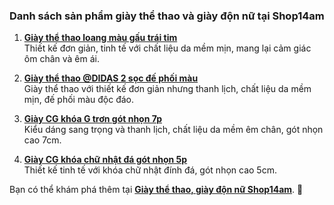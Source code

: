 ### Danh sách sản phẩm giày thể thao và giày độn nữ tại Shop14am

1. **[Giày thể thao loang màu gấu trái tim](https://shop14am.com/san-pham/giay-the-thao-loang-mau-gau-trai-tim/)**  
   Thiết kế đơn giản, tinh tế với chất liệu da mềm mịn, mang lại cảm giác ôm chân và êm ái.

2. **[Giày thể thao @DIDAS 2 sọc đế phối màu](https://shop14am.com/san-pham/giay-the-thao-didas-2-soc-de-phoi-mau/)**  
   Giày thể thao với thiết kế đơn giản nhưng thanh lịch, chất liệu da mềm mịn, đế phối màu độc đáo.

3. **[Giày CG khóa G trơn gót nhọn 7p](https://shop14am.com/san-pham/giay-cg-khoa-g-tron-got-nhon-7p/)**  
   Kiểu dáng sang trọng và thanh lịch, chất liệu da mềm êm chân, gót nhọn cao 7cm.

4. **[Giày CG khóa chữ nhật đá gót nhọn 5p](https://shop14am.com/san-pham/giay-cg-khoa-chu-nhat-da-got-nhon-5p/)**  
   Thiết kế tinh tế với khóa chữ nhật đính đá, gót nhọn cao 5cm.

Bạn có thể khám phá thêm tại **[Giày thể thao, giày độn nữ Shop14am](https://shop14am.com/bmt/giay-dep-nu/giay-the-thao-giay-don/)**. 🚀


